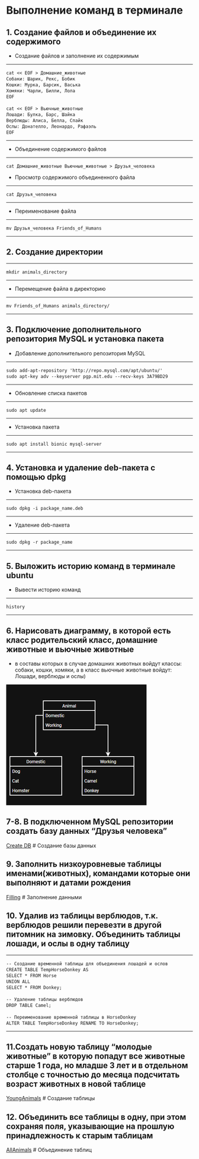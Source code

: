 # Выполнение команд в терминале

## 1. Создание файлов и объединение их содержимого

* Создание файлов и заполнение их содержимым

---
    cat << EOF > Домашние_животные
    Собаки: Шарик, Рекс, Бобик
    Кошки: Мурка, Барсик, Васька
    Хомяки: Чарли, Билли, Лола
    EOF

    cat << EOF > Вьючные_животные
    Лошади: Булка, Барс, Шайка
    Верблюды: Алиса, Белла, Спайк
    Ослы: Донателло, Леонардо, Рафаэль
    EOF
---

* Объединение содержимого файлов

---
    cat Домашние_животные Вьючные_животные > Друзья_человека

* Просмотр содержимого объединенного файла

---
    cat Друзья_человека
---

* Переименование файла

---
    mv Друзья_человека Friends_of_Humans
---

## 2. Создание директории

---
    mkdir animals_directory
---

* Перемещение файла в директорию

---
    mv Friends_of_Humans animals_directory/
---

## 3. Подключение дополнительного репозитория MySQL и установка пакета

* Добавление дополнительного репозитория MySQL

---
    sudo add-apt-repository 'http://repo.mysql.com/apt/ubuntu/'
    sudo apt-key adv --keyserver pgp.mit.edu --recv-keys 3A79BD29
---

* Обновление списка пакетов

---
    sudo apt update
---

* Установка пакета

---
    sudo apt install bionic mysql-server
---

## 4. Установка и удаление deb-пакета с помощью dpkg

* Установка deb-пакета

---
    sudo dpkg -i package_name.deb
---

* Удаление deb-пакета

---
    sudo dpkg -r package_name
---

## 5. Выложить историю команд в терминале ubuntu

* Вывести историю команд
---
    history
---

## 6.  Нарисовать диаграмму, в которой есть класс родительский класс, домашние животные и вьючные животные

* в составы которых в случае домашних животных войдут классы: собаки, кошки, хомяки, а в класс вьючные животные войдут: Лошади, верблюды и ослы)

![Диаграмма](./Diagram.png)

## 7-8. В подключенном MySQL репозитории создать базу данных “Друзья человека”

[Create DB](./createDB.sql) # Создание базы данных

## 9. Заполнить низкоуровневые таблицы именами(животных), командами которые они выполняют и датами рождения

[Filling](./filling.sql) # Заполнение данными

## 10. Удалив из таблицы верблюдов, т.к. верблюдов решили перевезти в другой питомник на зимовку. Объединить таблицы лошади, и ослы в одну таблицу

---
    -- Создание временной таблицы для объединения лошадей и ослов
    CREATE TABLE TempHorseDonkey AS
    SELECT * FROM Horse
    UNION ALL
    SELECT * FROM Donkey;

    -- Удаление таблицы верблюдов
    DROP TABLE Camel;

    -- Переименование временной таблицы в HorseDonkey
    ALTER TABLE TempHorseDonkey RENAME TO HorseDonkey;
---

## 11.Создать новую таблицу “молодые животные” в которую попадут все животные старше 1 года, но младше 3 лет и в отдельном столбце с точностью до месяца подсчитать возраст животных в новой таблице

[YoungAnimals](./filling.sql) # Создание таблицы

## 12. Объединить все таблицы в одну, при этом сохраняя поля, указывающие на прошлую принадлежность к старым таблицам

[AllAnimals](./AllAnimals.sql) # Объединение таблиц